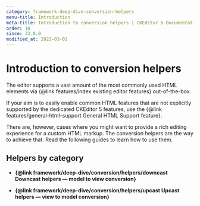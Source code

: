 ```yaml
---
category: framework-deep-dive-conversion-helpers
menu-title: Introduction
meta-title: Introduction to conversion helpers | CKEditor 5 Documentation
order: 10
since: 33.0.0
modified_at: 2022-03-02
---
```


# Introduction to conversion helpers

The editor supports a vast amount of the most commonly used HTML elements via {@link features/index existing editor features} out-of-the-box.

If your aim is to easily enable common HTML features that are not explicitly supported by the dedicated CKEditor&nbsp;5 features, use the {@link features/general-html-support General HTML Support feature}.

There are, however, cases where you might want to provide a rich editing experience for a custom HTML markup. The conversion helpers are the way to achieve that. Read the following guides to learn how to use them.

## Helpers by category

* **{@link framework/deep-dive/conversion/helpers/downcast Downcast helpers &mdash; model to view conversion}**

* **{@link framework/deep-dive/conversion/helpers/upcast Upcast helpers &mdash; view to model conversion}**
